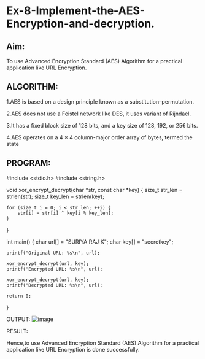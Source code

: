 # Ex-8-Implement-the-AES-Encryption-and-decryption.
## Aim:
To use Advanced Encryption Standard (AES) Algorithm for a practical application like URL Encryption.

## ALGORITHM:
1.AES is based on a design principle known as a substitution–permutation.

2.AES does not use a Feistel network like DES, it uses variant of Rijndael.

3.It has a fixed block size of 128 bits, and a key size of 128, 192, or 256 bits.

4.AES operates on a 4 × 4 column-major order array of bytes, termed the state

## PROGRAM:

#include <stdio.h>
#include <string.h>

void xor_encrypt_decrypt(char *str, const char *key) {
    size_t str_len = strlen(str);
    size_t key_len = strlen(key);

    for (size_t i = 0; i < str_len; ++i) {
        str[i] = str[i] ^ key[i % key_len]; 
    }
}

int main() {
    char url[] = "SURIYA RAJ K";
    char key[] = "secretkey";

    printf("Original URL: %s\n", url);

    xor_encrypt_decrypt(url, key);
    printf("Encrypted URL: %s\n", url);

    xor_encrypt_decrypt(url, key); 
    printf("Decrypted URL: %s\n", url);

    return 0;
}


OUTPUT:
![image](https://github.com/user-attachments/assets/a1d9fb25-b500-456c-ba94-dcb4ebc09262)


RESULT:

Hence,to use Advanced Encryption Standard (AES) Algorithm for a practical application like URL Encryption is done successfully.
